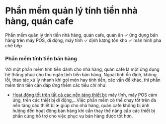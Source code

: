 # Phần mềm quản lý tính tiền nhà hàng, quán cafe
Phần mềm quản lý tính tiền nhà hàng, quán cafe, quán ăn ✓ ứng dụng bán hàng trên máy POS, di động, máy tính ✓ định lượng tồn kho ✓ màn hình pha chế bếp


<h3>Phần mềm tính tiền bán hàng</h3>
Với một phần mềm tính tiền dành cho nhà hàng, quán cafe là một ứng dụng hệ thống phục cho thu ngân tính tiền bán hàng. Ngoài tính ổn định, không lỗi, thao tác xử lý nhanh khi gọi món hay tính tiền, các vấn đề khác, thì phần mềm tính tiền cần đáp ứng thêm các tiêu chí như:
<ul>
<li>
<u>Hoạt động tốt trên tất cả các nền tảng thiết bị:</u> máy tính, máy POS cảm ứng, trên các thiết bị di động,...Việc phần mềm có thể chạy tốt trên đa nền tảng các thiết bị ➤ giúp cho nhà hàng, quán cafe không bị ảnh hưởng đến hoạt động bán hàng khi cần thay thế nâng cấp các thiết bị phần cứng hỗ trợ cho việc phục vụ bán hàng được tốt hơn.
</li>
</ul>
